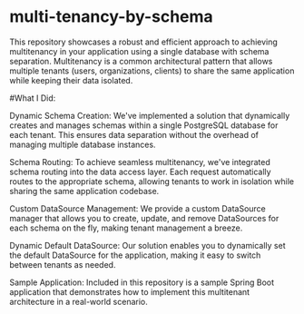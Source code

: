 # multi-tenancy-by-schema
This repository showcases a robust and efficient approach to achieving multitenancy in your application using a single database with schema separation. Multitenancy is a common architectural pattern that allows multiple tenants (users, organizations, clients) to share the same application while keeping their data isolated.

#What I Did:

Dynamic Schema Creation: We've implemented a solution that dynamically creates and manages schemas within a single PostgreSQL database for each tenant. This ensures data separation without the overhead of managing multiple database instances.

Schema Routing: To achieve seamless multitenancy, we've integrated schema routing into the data access layer. Each request automatically routes to the appropriate schema, allowing tenants to work in isolation while sharing the same application codebase.

Custom DataSource Management: We provide a custom DataSource manager that allows you to create, update, and remove DataSources for each schema on the fly, making tenant management a breeze.

Dynamic Default DataSource: Our solution enables you to dynamically set the default DataSource for the application, making it easy to switch between tenants as needed.

Sample Application: Included in this repository is a sample Spring Boot application that demonstrates how to implement this multitenant architecture in a real-world scenario.

